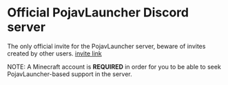 # Official PojavLauncher Discord server

The only official invite for the PojavLauncher server, beware of invites created by other users.
[invite link](https://discord.gg/pojavlauncher-724163890803638273)

NOTE: A Minecraft account is **REQUIRED** in order for you to be able to seek PojavLauncher-based support in the server.
